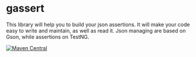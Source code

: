 # gassert
This library will help you to build your json assertions. It will make your code easy to write and maintain, as well as read it.
Json managing are based on Gson, while assertions on TestNG.

[![Maven Central](https://maven-badges.herokuapp.com/maven-central/com.github.danisimov/gassert/badge.svg)](https://maven-badges.herokuapp.com/maven-central/com.github.danisimov/gassert)
